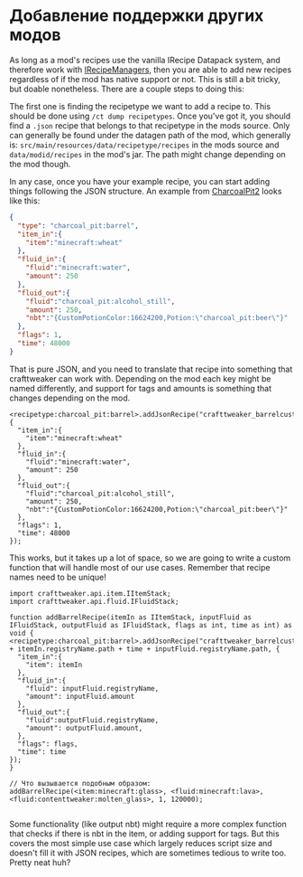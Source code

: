 # Добавление поддержки других модов

As long as a mod's recipes use the vanilla IRecipe Datapack system, and therefore work with [IRecipeManagers](/vanilla/API/managers/IRecipeManager), then you are able to add new recipes regardless of if the mod has native support or not. This is still a bit tricky, but doable nonetheless. There are a couple steps to doing this:

The first one is finding the recipetype we want to add a recipe to. This should be done using `/ct dump recipetypes`. Once you've got it, you should find a `.json` recipe that belongs to that recipetype in the mods source. Only can generally be found under the datagen path of the mod, which generally is: `src/main/resources/data/recipetype/recipes` in the mods source and `data/modid/recipes` in the mod's jar. The path might change depending on the mod though.

In any case, once you have your example recipe, you can start adding things following the JSON structure. An example from [CharcoalPit2](https://github.com/EnderiumSmith/CharcoalPit2/blob/master/src/main/resources/data/charcoal_pit/recipes/barrel_recipes/beer.json) looks like this:

```JSON
{
  "type": "charcoal_pit:barrel",
  "item_in":{
    "item":"minecraft:wheat"
  },
  "fluid_in":{
    "fluid":"minecraft:water",
    "amount": 250
  },
  "fluid_out":{
    "fluid":"charcoal_pit:alcohol_still",
    "amount": 250,
    "nbt":"{CustomPotionColor:16624200,Potion:\"charcoal_pit:beer\"}"
  },
  "flags": 1,
  "time": 48000
}
```

That is pure JSON, and you need to translate that recipe into something that crafttweaker can work with. Depending on the mod each key might be named differently, and support for tags and amounts is something that changes depending on the mod.

```zenscript
<recipetype:charcoal_pit:barrel>.addJsonRecipe("crafttweaker_barrelcustom_1", {
  "item_in":{
    "item":"minecraft:wheat"
  },
  "fluid_in":{
    "fluid":"minecraft:water",
    "amount": 250
  },
  "fluid_out":{
    "fluid":"charcoal_pit:alcohol_still",
    "amount": 250,
    "nbt":"{CustomPotionColor:16624200,Potion:\"charcoal_pit:beer\"}"
  },
  "flags": 1,
  "time": 48000
});
```

This works, but it takes up a lot of space, so we are going to write a custom function that will handle most of our use cases. Remember that recipe names need to be unique!

```zenscript
import crafttweaker.api.item.IItemStack;
import crafttweaker.api.fluid.IFluidStack;

function addBarrelRecipe(itemIn as IItemStack, inputFluid as IFluidStack, outputFluid as IFluidStack, flags as int, time as int) as void {
<recipetype:charcoal_pit:barrel>.addJsonRecipe("crafttweaker_barrelcustom_" + itemIn.registryName.path + time + inputFluid.registryName.path, {
  "item_in":{
    "item": itemIn
  },
  "fluid_in":{
    "fluid": inputFluid.registryName,
    "amount": inputFluid.amount
  },
  "fluid_out":{
    "fluid":outputFluid.registryName,
    "amount": outputFluid.amount,
  },
  "flags": flags,
  "time": time
});
}

// Что вызывается подобным образом:
addBarrelRecipe(<item:minecraft:glass>, <fluid:minecraft:lava>, <fluid:contenttweaker:molten_glass>, 1, 120000);


```

Some functionality (like output nbt) might require a more complex function that checks if there is nbt in the item, or adding support for tags. But this covers the most simple use case which largely reduces script size and doesn't fill it with JSON recipes, which are sometimes tedious to write too. Pretty neat huh?
